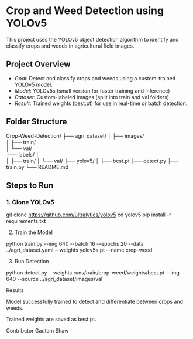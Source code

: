 # Crop and Weed Detection using YOLOv5

This project uses the YOLOv5 object detection algorithm to identify and classify crops and weeds in agricultural field images.

## Project Overview

- *Goal*: Detect and classify crops and weeds using a custom-trained YOLOv5 model.
- *Model*: YOLOv5s (small version for faster training and inference)
- *Dataset*: Custom-labeled images (split into train and val folders)
- *Result*: Trained weights (best.pt) for use in real-time or batch detection.

## Folder Structure

Crop-Weed-Detection/
├── agri_dataset/ │ 
├── images/   
│   ├── train/   
│   └── val/   
├── labels/ │   
│   ├── train/ 
│   └── val/ 
├── yolov5/ 
│    ├── best.pt ├── detect.py ├── train.py 
└── README.md

## Steps to Run

### 1. Clone YOLOv5

git clone https://github.com/ultralytics/yolov5
cd yolov5
pip install -r requirements.txt

2. Train the Model

python train.py --img 640 --batch 16 --epochs 20 --data ../agri_dataset.yaml --weights yolov5s.pt --name crop-weed

3. Run Detection

python detect.py --weights runs/train/crop-weed/weights/best.pt --img 640 --source ../agri_dataset/images/val

Results

Model successfully trained to detect and differentiate between crops and weeds.

Trained weights are saved as best.pt.


Contributor
Gautam Shaw
